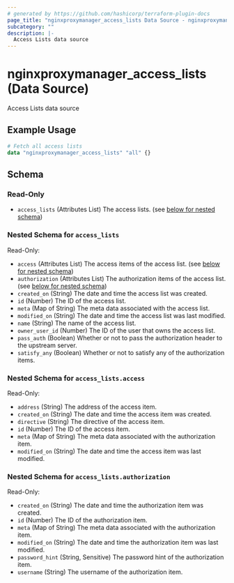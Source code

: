 ```yaml
---
# generated by https://github.com/hashicorp/terraform-plugin-docs
page_title: "nginxproxymanager_access_lists Data Source - nginxproxymanager"
subcategory: ""
description: |-
  Access Lists data source
---
```


# nginxproxymanager_access_lists (Data Source)

Access Lists data source

## Example Usage

```terraform
# Fetch all access lists
data "nginxproxymanager_access_lists" "all" {}
```

<!-- schema generated by tfplugindocs -->
## Schema

### Read-Only

- `access_lists` (Attributes List) The access lists. (see [below for nested schema](#nestedatt--access_lists))

<a id="nestedatt--access_lists"></a>
### Nested Schema for `access_lists`

Read-Only:

- `access` (Attributes List) The access items of the access list. (see [below for nested schema](#nestedatt--access_lists--access))
- `authorization` (Attributes List) The authorization items of the access list. (see [below for nested schema](#nestedatt--access_lists--authorization))
- `created_on` (String) The date and time the access list was created.
- `id` (Number) The ID of the access list.
- `meta` (Map of String) The meta data associated with the access list.
- `modified_on` (String) The date and time the access list was last modified.
- `name` (String) The name of the access list.
- `owner_user_id` (Number) The ID of the user that owns the access list.
- `pass_auth` (Boolean) Whether or not to pass the authorization header to the upstream server.
- `satisfy_any` (Boolean) Whether or not to satisfy any of the authorization items.

<a id="nestedatt--access_lists--access"></a>
### Nested Schema for `access_lists.access`

Read-Only:

- `address` (String) The address of the access item.
- `created_on` (String) The date and time the access item was created.
- `directive` (String) The directive of the access item.
- `id` (Number) The ID of the access item.
- `meta` (Map of String) The meta data associated with the authorization item.
- `modified_on` (String) The date and time the access item was last modified.


<a id="nestedatt--access_lists--authorization"></a>
### Nested Schema for `access_lists.authorization`

Read-Only:

- `created_on` (String) The date and time the authorization item was created.
- `id` (Number) The ID of the authorization item.
- `meta` (Map of String) The meta data associated with the authorization item.
- `modified_on` (String) The date and time the authorization item was last modified.
- `password_hint` (String, Sensitive) The password hint of the authorization item.
- `username` (String) The username of the authorization item.



